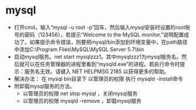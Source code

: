 # mysql
- 打开cmd，输入“mysql -u root -p”回车，然后输入mysql安装时设置的root账号的密码（123456），若提示“Welcome to the MySQL monitor.”说明配置成功了。如果提示命令错误，则要把mysql/bin添加到环境变量中，在path路径中添加C:\Program Files\MySQL\MySQL Server 5.7\bin
- 启动mysql服务。net start mysqlzzz1。其中mysqlzzz1为mysql服务名。然后就可以在任务管理器的进程里看到“mysqld.exe”的进程。若执行命令时提示：服务名无效。请键入 NET HELPMSG 2185 以获得更多的帮助。
- 解决办法： 在 mysql bin目录下 以管理员的权限 执行 mysqld -install命令
- 附卸载mysql服务的方法。
  - 以管理员的权限 net stop mysql ，关闭mysql服务
  - 以管理员的权限 mysqld -remove ，卸载mysql服务
